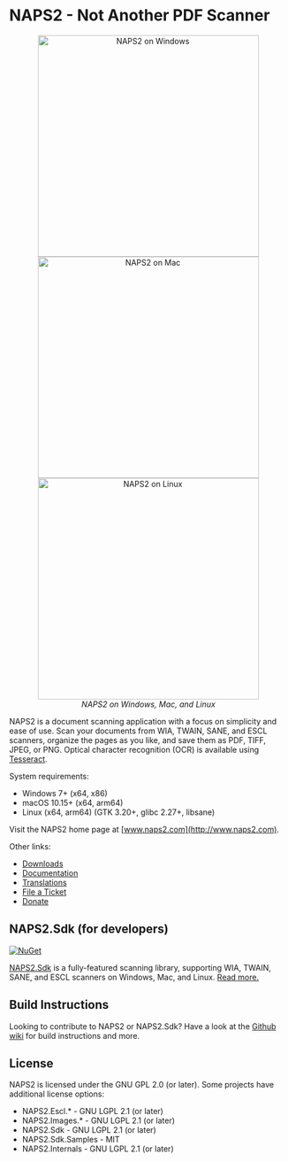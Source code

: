 # NAPS2 - Not Another PDF Scanner

<p align="center">
<img src="https://www.naps2.com/images/naps2-desktop-win.png?1" width="400" alt="NAPS2 on Windows" /> <img src="https://www.naps2.com/images/naps2-desktop-mac.png?1" width="400" alt="NAPS2 on Mac" /> <img src="https://www.naps2.com/images/naps2-desktop-linux.png?1" width="400" alt="NAPS2 on Linux" />
  <br/>
  <i>NAPS2 on Windows, Mac, and Linux</i>
</p>

NAPS2 is a document scanning application with a focus on simplicity and ease of use. Scan your documents from WIA, TWAIN, SANE, and ESCL scanners, organize the pages as you like, and save them as PDF, TIFF, JPEG, or PNG. Optical character recognition (OCR) is available using [Tesseract](https://github.com/tesseract-ocr/tesseract).

System requirements:
- Windows 7+ (x64, x86)
- macOS 10.15+ (x64, arm64)
- Linux (x64, arm64) (GTK 3.20+, glibc 2.27+, libsane)

Visit the NAPS2 home page at [www.naps2.com](http://www.naps2.com).

Other links:
- [Downloads](https://www.naps2.com/download)
- [Documentation](https://www.naps2.com/support)
- [Translations](https://translate.naps2.com/)
- [File a Ticket](https://sourceforge.net/p/naps2/tickets/)
- [Donate](https://www.naps2.com/donate?src=readme)

## NAPS2.Sdk (for developers)

[![NuGet](https://img.shields.io/nuget/v/NAPS2.Sdk)](https://www.nuget.org/packages/NAPS2.Sdk/)

[NAPS2.Sdk](https://github.com/cyanfish/naps2/tree/master/NAPS2.Sdk) is a fully-featured scanning library, supporting WIA, TWAIN, SANE, and ESCL scanners on Windows, Mac, and Linux.
[Read more.](https://github.com/cyanfish/naps2/tree/master/NAPS2.Sdk)

## Build Instructions
Looking to contribute to NAPS2 or NAPS2.Sdk? Have a look at the [Github wiki](https://github.com/cyanfish/naps2/wiki/1.-Building-&-Development-Environment) for build instructions and more.

## License

NAPS2 is licensed under the GNU GPL 2.0 (or later). Some projects have additional license options:
- NAPS2.Escl.* - GNU LGPL 2.1 (or later)
- NAPS2.Images.* - GNU LGPL 2.1 (or later)
- NAPS2.Sdk - GNU LGPL 2.1 (or later)
- NAPS2.Sdk.Samples - MIT
- NAPS2.Internals - GNU LGPL 2.1 (or later)
